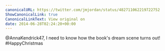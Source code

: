```yaml
---
canonicalURL: https://twitter.com/jmjordan/status/482711062219722752
ShowCanonicalLink: true
CanonicalLinkText: View original on
date: 2014-06-28T02:24:20+00:00
---
```

@AnnaKendrick47, I need to know how the book's dream scene turns out! #HappyChristmas